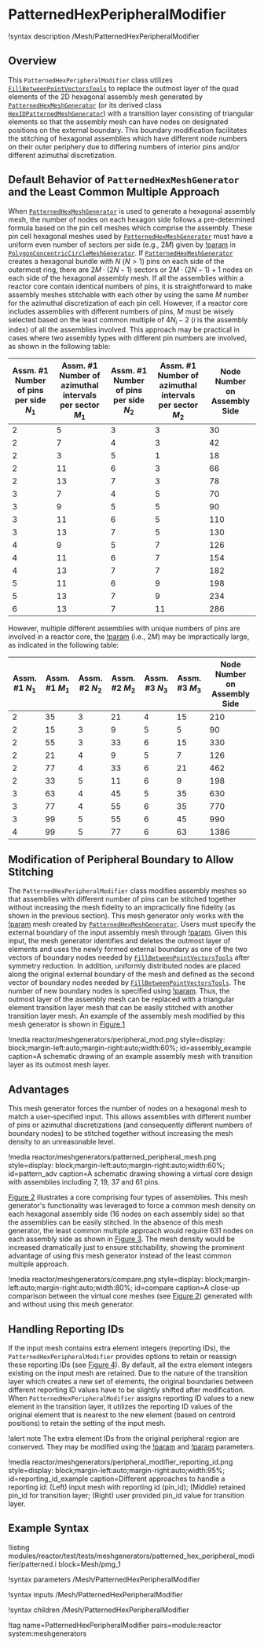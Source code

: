 # PatternedHexPeripheralModifier

!syntax description /Mesh/PatternedHexPeripheralModifier

## Overview

This `PatternedHexPeripheralModifier` class utilizes [`FillBetweenPointVectorsTools`](/FillBetweenPointVectorsTools.md) to replace the outmost layer of the quad elements of the 2D hexagonal assembly mesh generated by [`PatternedHexMeshGenerator`](PatternedHexMeshGenerator.md) (or its derived class [`HexIDPatternedMeshGenerator`](HexIDPatternedMeshGenerator.md)) with a transition layer consisting of triangular elements so that the assembly mesh can have nodes on designated positions on the external boundary. This boundary modification facilitates the stitching of hexagonal assemblies which have different node numbers on their outer periphery due to differing numbers of interior pins and/or different azimuthal discretization.

##  Default Behavior of `PatternedHexMeshGenerator` and the Least Common Multiple Approach

When [`PatternedHexMeshGenerator`](PatternedHexMeshGenerator.md) is used to generate a hexagonal assembly mesh, the number of nodes on each hexagon side follows a pre-determined formula based on the pin cell meshes which comprise the assembly. These pin cell hexagonal meshes used by [`PatternedHexMeshGenerator`](PatternedHexMeshGenerator.md) must have a uniform even number of sectors per side (e.g., $2M$) given by [!param](/Mesh/PolygonConcentricCircleMeshGenerator/num_sectors_per_side) in [`PolygonConcentricCircleMeshGenerator`](/PolygonConcentricCircleMeshGenerator.md). If [`PatternedHexMeshGenerator`](PatternedHexMeshGenerator.md) creates a hexagonal bundle with $N$ ($N>1$) pins on each side of the outermost ring, there are $2M\cdot(2N-1)$ sectors or $2M\cdot(2N-1)+1$ nodes on each side of the hexagonal assembly mesh. If all the assemblies within a reactor core contain identical numbers of pins, it is straightforward to make assembly meshes stitchable with each other by using the same $M$ number for the azimuthal discretization of each pin cell. However, if a reactor core includes assemblies with different numbers of pins, $M$ must be wisely selected based on the least common multiple of $4N_i-2$ ($i$ is the assembly index) of all the assemblies involved. This approach may be practical in cases where two assembly types with different pin numbers are involved, as shown in the following table:

| Assm. #1 Number of pins per side $N_1$ | Assm. #1 Number of azimuthal intervals per sector $M_1$  | Assm. #1 Number of pins per side $N_2$ | Assm. #1 Number of azimuthal intervals per sector $M_2$ | Node Number on Assembly Side |
| --- | --- | --- | --- | --- |
| 2 | 5 | 3 | 3 | 30 |
| 2 | 7 | 4 | 3 | 42 |
| 2 | 3 | 5 | 1 | 18 |
| 2 | 11 | 6 | 3 | 66 |
| 2 | 13 | 7 | 3 | 78 |
| 3 | 7 | 4 | 5 | 70 |
| 3 | 9 | 5 | 5 | 90 |
| 3 | 11 | 6 | 5 | 110 |
| 3 | 13 | 7 | 5 | 130 |
| 4 | 9 | 5 | 7 | 126 |
| 4 | 11 | 6 | 7 | 154 |
| 4 | 13 | 7 | 7 | 182 |
| 5 | 11 | 6 | 9 | 198 |
| 5 | 13 | 7 | 9 | 234 |
| 6 | 13 | 7 | 11 | 286 |

However, multiple different assemblies with unique numbers of pins are involved in a reactor core, the [!param](/Mesh/PolygonConcentricCircleMeshGenerator/num_sectors_per_side) (i.e., $2M$) may be impractically large, as indicated in the following table:

| Assm. #1 $N_1$ | Assm. #1 $M_1$  | Assm. #2 $N_2$ |  Assm. #2 $M_2$ | Assm. #3 $N_3$ |  Assm. #3 $M_3$ | Node Number on Assembly Side |
| --- | --- | --- | --- | --- | --- | --- |
| 2 | 35 | 3 | 21 | 4 | 15 | 210 |
| 2 | 15 | 3 | 9 | 5 | 5 | 90 |
| 2 | 55 | 3 | 33 | 6 | 15 | 330 |
| 2 | 21 | 4 | 9 | 5 | 7 | 126 |
| 2 | 77 | 4 | 33 | 6 | 21 | 462 |
| 2 | 33 | 5 | 11 | 6 | 9 | 198 |
| 3 | 63 | 4 | 45 | 5 | 35 | 630 |
| 3 | 77 | 4 | 55 | 6 | 35 | 770 |
| 3 | 99 | 5 | 55 | 6 | 45 | 990 |
| 4 | 99 | 5 | 77 | 6 | 63 | 1386 |

## Modification of Peripheral Boundary to Allow Stitching

The `PatternedHexPeripheralModifier` class modifies assembly meshes so that assemblies with different number of pins can be stitched together without increasing the mesh fidelity to an impractically fine fidelity (as shown in the previous section). This mesh generator only works with the [!param](/Mesh/PatternedHexPeripheralModifier/input) mesh created by [`PatternedHexMeshGenerator`](PatternedHexMeshGenerator.md). Users must specify the external boundary of the input assembly mesh through [!param](/Mesh/PatternedHexPeripheralModifier/input_mesh_external_boundary). Given this input, the mesh generator identifies and deletes the outmost layer of elements and uses the newly formed external boundary as one of the two vectors of boundary nodes needed by [`FillBetweenPointVectorsTools`](/FillBetweenPointVectorsTools.md) after symmetry reduction. In addition, uniformly distributed nodes are placed along the original external boundary of the mesh and defined as the second vector of boundary nodes needed by [`FillBetweenPointVectorsTools`](/FillBetweenPointVectorsTools.md). The number of new boundary nodes is specified using [!param](/Mesh/PatternedHexPeripheralModifier/new_num_sector). Thus, the outmost layer of the assembly mesh can be replaced with a triangular element transition layer mesh that can be easily stitched with another transition layer mesh. An example of the assembly mesh modified by this mesh generator is shown in [Figure 1](#assembly_example)

!media reactor/meshgenerators/peripheral_mod.png
      style=display: block;margin-left:auto;margin-right:auto;width:60%;
      id=assembly_example
      caption=A schematic drawing of an example assembly mesh with transition layer as its outmost mesh layer.

## Advantages

This mesh generator forces the number of nodes on a hexagonal mesh to match a user-specified input. This allows assemblies with different number of pins or azimuthal discretizations (and consequently different numbers of boundary nodes) to be stitched together without increasing the mesh density to an unreasonable level.

!media reactor/meshgenerators/patterned_peripheral_mesh.png
      style=display: block;margin-left:auto;margin-right:auto;width:60%;
      id=pattern_adv
      caption=A schematic drawing showing a virtual core design with assemblies including 7, 19, 37 and 61 pins.

[Figure 2](#pattern_adv) illustrates a core comprising four types of assemblies. This mesh generator's functionality was leveraged to force a common mesh density on each hexagonal assembly side (16 nodes on each assembly side) so that the assemblies can be easily stitched. In the absence of this mesh generator, the least common multiple approach would require 631 nodes on each assembly side as shown in [Figure 3](#compare). The mesh density would be increased dramatically just to ensure stitchability, showing the prominent advantage of using this mesh generator instead of the least common multiple approach.

!media reactor/meshgenerators/compare.png
      style=display: block;margin-left:auto;margin-right:auto;width:80%;
      id=compare
      caption=A close-up comparison between the virtual core meshes (see [Figure 2](#pattern_adv)) generated with and without using this mesh generator.

## Handling Reporting IDs

If the input mesh contains extra element integers (reporting IDs), the `PatternedHexPeripheralModifier` provides options to retain or reassign these reporting IDs (see [Figure 4](#reporting_id_example)). By default, all the extra element integers existing on the input mesh are retained. Due to the nature of the transition layer which creates a new set of elements, the original boundaries between different reporting ID values have to be slightly shifted after modification. When `PatternedHexPeripheralModifier` assigns reporting ID values to a new element in the transition layer, it utilizes the reporting ID values of the original element that is nearest to the new element (based on centroid positions) to retain the setting of the input mesh.

!alert note
The extra element IDs from the original peripheral region are conserved. They may be modified using the [!param](/Mesh/PatternedHexPeripheralModifier/extra_id_names_to_modify) and [!param](/Mesh/PatternedHexPeripheralModifier/new_extra_id_values_to_assign) parameters.

!media reactor/meshgenerators/peripheral_modifier_reporting_id.png
      style=display: block;margin-left:auto;margin-right:auto;width:95%;
      id=reporting_id_example
      caption=Different approaches to handle a reporting id: (Left) input mesh with reporting id (pin_id); (Middle) retained pin_id for transition layer; (Right) user provided pin_id value for transition layer.

## Example Syntax

!listing modules/reactor/test/tests/meshgenerators/patterned_hex_peripheral_modifier/patterned.i block=Mesh/pmg_1

!syntax parameters /Mesh/PatternedHexPeripheralModifier

!syntax inputs /Mesh/PatternedHexPeripheralModifier

!syntax children /Mesh/PatternedHexPeripheralModifier

!tag name=PatternedHexPeripheralModifier pairs=module:reactor system:meshgenerators
